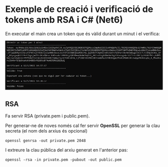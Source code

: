 # Exemple de creació i verificació de tokens amb RSA i C# (Net6)

En executar el main crea un token que és vàlid durant un minut i el verifica:

![Execució](execucio.png)

## RSA

Fa servir RSA (private.pem i public.pem).

Per generar-ne de noves només cal fer servir **OpenSSL** per generar la clau secreta (el nom dels arxius és opcional)

```console
openssl genrsa -out private.pem 2048
```

I extreure la clau pública del arxiu generat en l'anterior pas:

```console
openssl -rsa -in private.pem -pubout -out public.pem
```
